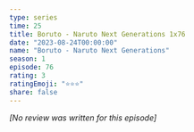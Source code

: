 ```yaml
---
type: series
time: 25
title: Boruto - Naruto Next Generations 1x76
date: "2023-08-24T00:00:00"
name: "Boruto - Naruto Next Generations"
season: 1
episode: 76
rating: 3
ratingEmoji: "⭐️⭐️⭐️"
share: false
---
```


_[No review was written for this episode]_